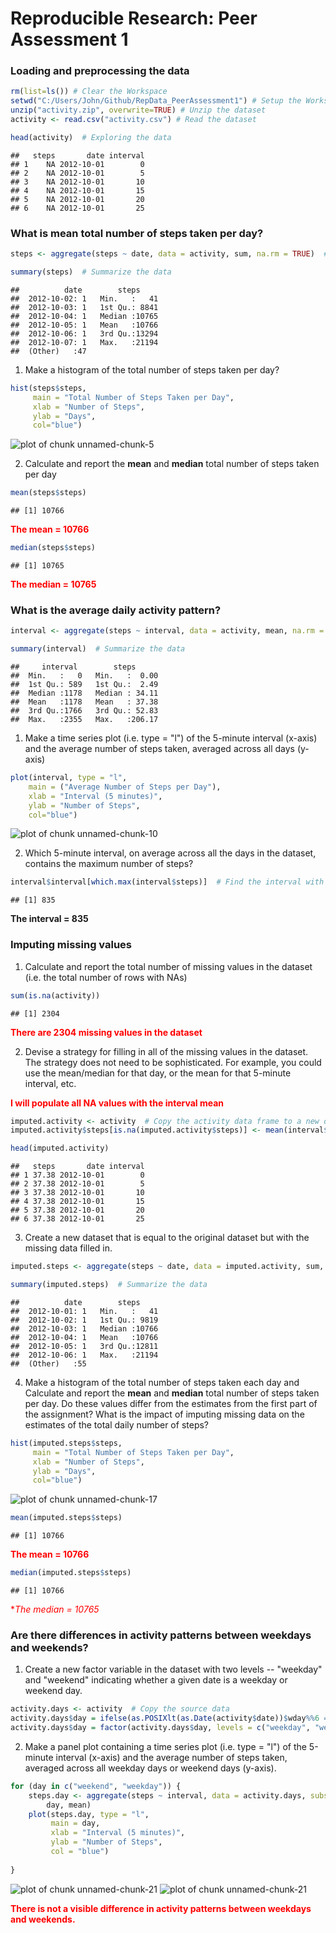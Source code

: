 # Reproducible Research: Peer Assessment 1


### Loading and preprocessing the data


```r
rm(list=ls()) # Clear the Workspace
setwd("C:/Users/John/Github/RepData_PeerAssessment1") # Setup the Workspace
unzip("activity.zip", overwrite=TRUE) # Unzip the dataset
activity <- read.csv("activity.csv") # Read the dataset
```

```r
head(activity)  # Exploring the data
```

```
##   steps       date interval
## 1    NA 2012-10-01        0
## 2    NA 2012-10-01        5
## 3    NA 2012-10-01       10
## 4    NA 2012-10-01       15
## 5    NA 2012-10-01       20
## 6    NA 2012-10-01       25
```


### What is mean total number of steps taken per day?


```r
steps <- aggregate(steps ~ date, data = activity, sum, na.rm = TRUE)  # Total the steps per day
```

```r
summary(steps)  # Summarize the data
```

```
##          date        steps      
##  2012-10-02: 1   Min.   :   41  
##  2012-10-03: 1   1st Qu.: 8841  
##  2012-10-04: 1   Median :10765  
##  2012-10-05: 1   Mean   :10766  
##  2012-10-06: 1   3rd Qu.:13294  
##  2012-10-07: 1   Max.   :21194  
##  (Other)   :47
```

1.  Make a histogram of the total number of steps taken per day?


```r
hist(steps$steps,
     main = "Total Number of Steps Taken per Day",
     xlab = "Number of Steps",
     ylab = "Days",
     col="blue")
```

![plot of chunk unnamed-chunk-5](./PA1_template_files/figure-html/unnamed-chunk-5.png) 

2.  Calculate and report the **mean** and **median** total number of steps taken per day


```r
mean(steps$steps)
```

```
## [1] 10766
```
<span style="color:red">**The mean = 10766**</span>  


```r
median(steps$steps)
```

```
## [1] 10765
```
<span style="color:red">**The median = 10765**</span> 


### What is the average daily activity pattern?


```r
interval <- aggregate(steps ~ interval, data = activity, mean, na.rm = TRUE) # Average the steps per interval
```

```r
summary(interval)  # Summarize the data
```

```
##     interval        steps       
##  Min.   :   0   Min.   :  0.00  
##  1st Qu.: 589   1st Qu.:  2.49  
##  Median :1178   Median : 34.11  
##  Mean   :1178   Mean   : 37.38  
##  3rd Qu.:1766   3rd Qu.: 52.83  
##  Max.   :2355   Max.   :206.17
```

1.  Make a time series plot (i.e. type = "l") of the 5-minute interval (x-axis) and the average number of steps taken, averaged across all days (y-axis)


```r
plot(interval, type = "l",
    main = ("Average Number of Steps per Day"), 
    xlab = "Interval (5 minutes)",
    ylab = "Number of Steps",
    col="blue")
```

![plot of chunk unnamed-chunk-10](./PA1_template_files/figure-html/unnamed-chunk-10.png) 

2.  Which 5-minute interval, on average across all the days in the dataset, contains the maximum number of steps?


```r
interval$interval[which.max(interval$steps)]  # Find the interval with the most steps
```

```
## [1] 835
```
**The interval = 835**

### Imputing missing values

1.  Calculate and report the total number of missing values in the dataset (i.e. the total number of rows with NAs)


```r
sum(is.na(activity))
```

```
## [1] 2304
```

<span style="color:red">**There are 2304 missing values in the dataset**</span>

2.  Devise a strategy for filling in all of the missing values in the dataset. The strategy does not need to be sophisticated. For example, you could use the mean/median for that day, or the mean for that 5-minute interval, etc.

<span style="color:red">**I will populate all NA values with the interval mean**</span>


```r
imputed.activity <- activity  # Copy the activity data frame to a new one
imputed.activity$steps[is.na(imputed.activity$steps)] <- mean(interval$steps)  # Update NAs = Interval Mean
```

```r
head(imputed.activity)
```

```
##   steps       date interval
## 1 37.38 2012-10-01        0
## 2 37.38 2012-10-01        5
## 3 37.38 2012-10-01       10
## 4 37.38 2012-10-01       15
## 5 37.38 2012-10-01       20
## 6 37.38 2012-10-01       25
```

3.  Create a new dataset that is equal to the original dataset but with the missing data filled in.


```r
imputed.steps <- aggregate(steps ~ date, data = imputed.activity, sum, na.rm = TRUE)  # Total the steps per day
```

```r
summary(imputed.steps)  # Summarize the data
```

```
##          date        steps      
##  2012-10-01: 1   Min.   :   41  
##  2012-10-02: 1   1st Qu.: 9819  
##  2012-10-03: 1   Median :10766  
##  2012-10-04: 1   Mean   :10766  
##  2012-10-05: 1   3rd Qu.:12811  
##  2012-10-06: 1   Max.   :21194  
##  (Other)   :55
```

4.  Make a histogram of the total number of steps taken each day and Calculate and report the **mean** and **median** total number of steps taken per day. Do these values differ from the estimates from the first part of the assignment? What is the impact of imputing missing data on the estimates of the total daily number of steps?


```r
hist(imputed.steps$steps,
     main = "Total Number of Steps Taken per Day",
     xlab = "Number of Steps",
     ylab = "Days",
     col="blue")
```

![plot of chunk unnamed-chunk-17](./PA1_template_files/figure-html/unnamed-chunk-17.png) 

```r
mean(imputed.steps$steps)
```

```
## [1] 10766
```
<span style="color:red">**The mean = 10766**</span>


```r
median(imputed.steps$steps)
```

```
## [1] 10766
```
<span style="color:red">**The median = 10765*</span>

### Are there differences in activity patterns between weekdays and weekends?

1.  Create a new factor variable in the dataset with two levels -- "weekday" and "weekend" indicating whether a given date is a weekday or weekend day.


```r
activity.days <- activity  # Copy the source data
activity.days$day = ifelse(as.POSIXlt(as.Date(activity$date))$wday%%6 == 0, "weekend", "weekday")  # Is Weekend?
activity.days$day = factor(activity.days$day, levels = c("weekday", "weekend"))
```

2.  Make a panel plot containing a time series plot (i.e. type = "l") of the 5-minute interval (x-axis) and the average number of steps taken, averaged across all weekday days or weekend days (y-axis).


```r
for (day in c("weekend", "weekday")) {
    steps.day <- aggregate(steps ~ interval, data = activity.days, subset = activity.days$day == 
        day, mean)
    plot(steps.day, type = "l",
         main = day,
         xlab = "Interval (5 minutes)",
         ylab = "Number of Steps",
         col = "blue")
    
}
```

![plot of chunk unnamed-chunk-21](./PA1_template_files/figure-html/unnamed-chunk-211.png) ![plot of chunk unnamed-chunk-21](./PA1_template_files/figure-html/unnamed-chunk-212.png) 

<span style="color:red">**There is not a visible difference in activity patterns between weekdays and weekends.**</span>
